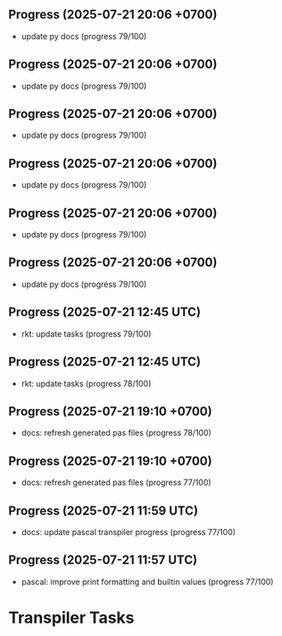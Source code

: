 ## Progress (2025-07-21 20:06 +0700)
- update py docs (progress 79/100)

## Progress (2025-07-21 20:06 +0700)
- update py docs (progress 79/100)

## Progress (2025-07-21 20:06 +0700)
- update py docs (progress 79/100)

## Progress (2025-07-21 20:06 +0700)
- update py docs (progress 79/100)

## Progress (2025-07-21 20:06 +0700)
- update py docs (progress 79/100)

## Progress (2025-07-21 20:06 +0700)
- update py docs (progress 79/100)

## Progress (2025-07-21 12:45 UTC)
- rkt: update tasks (progress 79/100)

## Progress (2025-07-21 12:45 UTC)
- rkt: update tasks (progress 78/100)

## Progress (2025-07-21 19:10 +0700)
- docs: refresh generated pas files (progress 78/100)

## Progress (2025-07-21 19:10 +0700)
- docs: refresh generated pas files (progress 77/100)

## Progress (2025-07-21 11:59 UTC)
- docs: update pascal transpiler progress (progress 77/100)

## Progress (2025-07-21 11:57 UTC)
- pascal: improve print formatting and builtin values (progress 77/100)

# Transpiler Tasks
